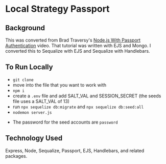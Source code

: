 # Local Strategy Passport

## Background
This was converted from Brad Traversy's [Node.js With Passport Authentication](https://www.youtube.com/watch?v=6FOq4cUdH8k) video. That tutorial was written with EJS and Mongo. I converted this to Sequalize with EJS and Sequalize with Handlebars.

## To Run Locally
- `git clone`
- move into the file that you want to work with
- `npm i`
- create a `.env` file and add SALT_VAL and SESSION_SECRET (the seeds file uses a SALT_VAL of 13)
- run `npx sequelize db:migrate` and `npx sequelize db:seed:all`
- `nodemon server.js`

* The password for the seed accounts are `password`

## Technology Used
Express, Node, Sequalize, Passport, EJS, Handlebars, and related packages.

